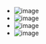 - ![image](https://github.com/user-attachments/assets/e96f9aee-625a-473a-911e-c188a42fd7c0)
- ![image](https://github.com/user-attachments/assets/e62a430f-9fee-40b2-b8a7-bfb497b32fcf)
- ![image](https://github.com/user-attachments/assets/821ca6c8-9a39-4b63-92b2-707b972334cb)
- ![image](https://github.com/user-attachments/assets/e308f995-3d39-46e2-a525-383a28058ef6)
